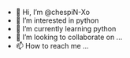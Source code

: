 - 👋 Hi, I’m @chespiN-Xo
- 👀 I’m interested in python
- 🌱 I’m currently learning python 
- 💞️ I’m looking to collaborate on ...
- 📫 How to reach me ...

<!---
chespiN-Xo/chespiN-Xo is a ✨ special ✨ repository because its `README.md` (this file) appears on your GitHub profile.
You can click the Preview link to take a look at your changes.
--->
